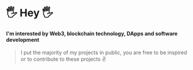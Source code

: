 # 🖐 Hey 🖐

#### I'm interested by Web3, blockchain technology, DApps and software development

> I put the majority of my projects in public, you are free to be inspired or to contribute to these projects ✌
